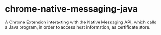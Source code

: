 # chrome-native-messaging-java
A Chrome Extension interacting with the Native Messaging API, which calls a Java program, in order to access host information, as certificate store.
